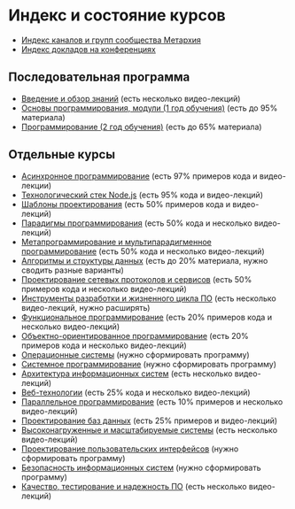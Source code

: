 # Индекс и состояние курсов

- [Индекс каналов и групп сообщества Метархия](Links.md)
- [Индекс докладов на конференциях](Talks.md)

## Последовательная программа

- [Введение и обзор знаний](Courses/Introduction.md)
  (есть несколько видео-лекций)
- [Основы программирования, модули (1 год обучения)](Courses/Fundamentals.md)
  (есть до 95% материала)
- [Программирование (2 год обучения)](Courses/Advanced.md)
  (есть до 65% материала)

## Отдельные курсы

- [Асинхронное программирование](Courses/Asynchronous.md)
  (есть 97% примеров кода и видео-лекции)
- [Технологический стек Node.js](Courses/NodeJS.md)
  (есть 95% кода и видео-лекций)
- [Шаблоны проектирования](Courses/Patterns.md)
  (есть 50% примеров кода и видео-лекций)
- [Парадигмы программирования](Courses/Paradigms.md)
  (есть 50% кода и несколько видео-лекций)
- [Метапрограммирование и мультипарадигменное программирование](Courses/Metaprogramming.md)
  (есть 50% кода и несколько видео-лекций)
- [Алгоритмы и структуры данных](Courses/AlgAndData.md)
  (есть до 20% материала, нужно сводить разные варианты)
- [Проектирование сетевых протоколов и сервисов](Courses/Network.md)
  (есть 50% примеров кода и несколько видео-лекций)
- [Инструменты разработки и жизненного цикла ПО](Courses/Tools.md)
  (есть несколько видео-лекций, нужно расширять)
- [Функциональное программирование](Courses/Functional.md)
  (есть 20% примеров кода и несколько видео-лекций)
- [Объектно-ориентированное программирование](Courses/OOP.md)
  (есть 20% примеров кода и несколько видео-лекций)
- [Операционные системы](Courses/OS.md)
  (нужно сформировать программу)
- [Системное программирование](Courses/System.md)
  (нужно сформировать программу)
- [Архитектура информационных систем](Courses/Architecture.md)
  (есть несколько видео-лекций)
- [Веб-технологии](Courses/Web.md)
  (есть 25% кода и несколько видео-лекций)
- [Параллельное программирование](Courses/Parallel.md)
  (есть 10% примеров и несколько видео-лекций)
- [Проектирование баз данных](Courses/Databases.md)
  (есть 25% примеров и видео-лекций)
- [Высоконагруженные и масштабируемые системы](Courses/Highload.md)
  (есть несколько видео-лекций)
- [Проектирование пользовательских интерфейсов](Courses/UI-UX.md)
  (нужно сформировать программу)
- [Безопасность информационных систем](Courses/Security.md)
  (нужно сформировать программу)
- [Качество, тестирование и надежность ПО](Courses/Quality.md)
  (есть несколько видео-лекций)
